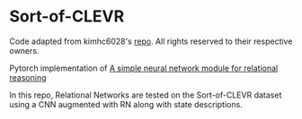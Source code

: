 # Sort-of-CLEVR
Code adapted from kimhc6028's [repo](https://github.com/kimhc6028/relational-networks). All rights reserved to their respective owners. 

Pytorch implementation of [A simple neural network module for relational reasoning](https://arxiv.org/pdf/1706.01427.pdf)

In this repo, Relational Networks are tested on the Sort-of-CLEVR dataset using a CNN augmented with RN along with state descriptions.



